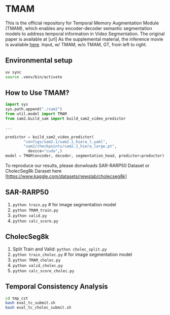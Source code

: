 # TMAM

This is the official repository for Temporal Memory Augmentation Module (TMAM), which enables any encoder-decoder semantic segmentation models to address temporal information in Video Segmentation. The original paper is available at [url]
As the supplemental material, the inference movie is available [here](https://drive.google.com/file/d/1Y9qyMr7VWfpyzTdfXWfc64IiFhmwxKDA/view?usp=drive_link). Input, w/ TMAM, w/o TMAM, GT, from left to right. 
## Environmental setup

```bash
uv sync
source .venv/bin/activate
```

## How to Use TMAM?

```python
import sys
sys.path.append("./sam2")
from util.model import TMAM
from sam2.build_sam import build_sam2_video_predictor

...

predictor = build_sam2_video_predictor(
        "configs/sam2.1/sam2.1_hiera_l.yaml", 
        "sam2/checkpoints/sam2.1_hiera_large.pt",
          device="cuda",)
model = TMAM(encoder, decoder, segmentation_head, predictor=preductor)
```
To reproduce our results, please donwloads SAR-RARP50 Dataset or CholecSeg8k Daraset here [https://www.kaggle.com/datasets/newslab/cholecseg8k]

## SAR-RARP50

1. `python train.py` # for image segmentation model
2. `python TMAM_train.py`
3. `python valid.py`
4. `python calc_score.py`

## CholecSeg8k

1. Split Train and Valid: `python cholec_split.py`
2. `python train_cholec.py` # for image segmentation model
3. `python TMAM_cholec.py`
4. `python valid_cholec.py`
5. `python calc_score_cholec.py`

## Temporal Consistency Analysis

```bash
cd tmp_cst
bash eval_tc_submit.sh
bash eval_tc_cholec_submit.sh
```

